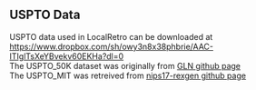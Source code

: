 ## USPTO Data

USPTO data used in LocalRetro can be downloaded at https://www.dropbox.com/sh/owy3n8x38phbrie/AAC-ITIglTsXeYBvekv60EKHa?dl=0<br>
The USPTO_50K dataset was originally from [GLN github page](https://github.com/Hanjun-Dai/GLN)<br>
The USPTO_MIT was retreived from [nips17-rexgen github page](https://github.com/connorcoley/rexgen_direct)
